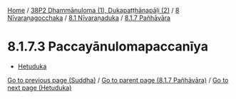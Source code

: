 
[Home](/) / [38P2 Dhammānuloma (1), Dukapaṭṭhānapāḷi (2)](../../../../38P2.md) / [8 Nīvaraṇagocchaka](../../../8.md) / [8.1 Nīvaraṇaduka](../../8.1.md) / [8.1.7 Pañhāvāra](../8.1.7.md)

# 8.1.7.3 Paccayānulomapaccanīya

* [Hetuduka](8.1.7.3/Hetuduka.md)

[Go to previous page (Suddha)](8.1.7.2/8.1.7.2.1/Suddha.md) / [Go to parent page (8.1.7 Pañhāvāra)](../8.1.7.md) / [Go to next page (Hetuduka)](8.1.7.3/Hetuduka.md)


